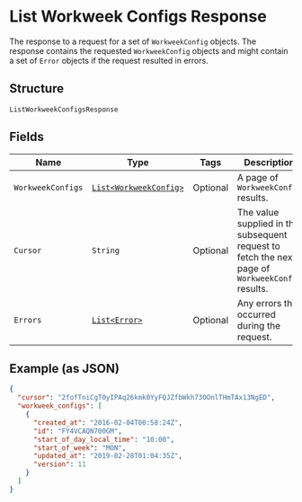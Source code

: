 
# List Workweek Configs Response

The response to a request for a set of `WorkweekConfig` objects. The response contains
the requested `WorkweekConfig` objects and might contain a set of `Error` objects if
the request resulted in errors.

## Structure

`ListWorkweekConfigsResponse`

## Fields

| Name | Type | Tags | Description | Getter |
|  --- | --- | --- | --- | --- |
| `WorkweekConfigs` | [`List<WorkweekConfig>`](../../doc/models/workweek-config.md) | Optional | A page of `WorkweekConfig` results. | List<WorkweekConfig> getWorkweekConfigs() |
| `Cursor` | `String` | Optional | The value supplied in the subsequent request to fetch the next page of<br>`WorkweekConfig` results. | String getCursor() |
| `Errors` | [`List<Error>`](../../doc/models/error.md) | Optional | Any errors that occurred during the request. | List<Error> getErrors() |

## Example (as JSON)

```json
{
  "cursor": "2fofTniCgT0yIPAq26kmk0YyFQJZfbWkh73OOnlTHmTAx13NgED",
  "workweek_configs": [
    {
      "created_at": "2016-02-04T00:58:24Z",
      "id": "FY4VCAQN700GM",
      "start_of_day_local_time": "10:00",
      "start_of_week": "MON",
      "updated_at": "2019-02-28T01:04:35Z",
      "version": 11
    }
  ]
}
```

